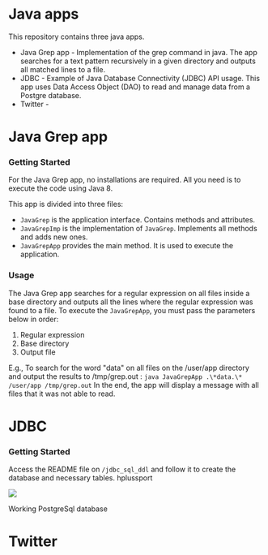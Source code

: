 # Java apps
This repository contains three java apps.
- Java Grep app - Implementation of the grep command in java. The app searches for a text pattern recursively in a given directory and outputs all matched lines to a file.
- JDBC - Example of Java Database Connectivity (JDBC) API usage. This app uses Data Access Object (DAO) to read and manage data from a Postgre database.
- Twitter - 

# Java Grep app
### Getting Started
For the Java Grep app, no installations are required. All you need is to execute the code using Java 8.

This app is divided into three files:
 - `JavaGrep` is the application interface. Contains methods and attributes.
 - `JavaGrepImp` is the implementation of `JavaGrep`. Implements all methods and adds new ones.
 - `JavaGrepApp` provides the main method. It is used to execute the application.

### Usage
The Java Grep app searches for a regular expression on all files inside a base directory and outputs all the lines where the regular expression was found to a file.
To execute the `JavaGrepApp`, you must pass the parameters below in order:
 1. Regular expression
 2. Base directory
 3. Output file

E.g., To search for the word "data" on all files on the /user/app directory and output the results to /tmp/grep.out :
 `java JavaGrepApp .\*data.\* /user/app /tmp/grep.out`
 In the end, the app will display a message with all files that it was not able to read.
 # JDBC 
  ### Getting Started
 Access the README file on `/jdbc_sql_ddl` and follow it to create the database and necessary tables.
 hplussport

![](file:///C:/Users/andre/AppData/Local/Packages/Microsoft.Office.OneNote_8wekyb3d8bbwe/TempState/msohtmlclip/clip_image001.png)
  
 Working PostgreSql database
 # Twitter
<!--stackedit_data:
eyJoaXN0b3J5IjpbMjc2MDI1NDk5LC0xMjkyOTE2MjEyLDg3Mz
ExMTAwMywtMTQyOTUyNTQxNiwtMjA4MTM0NDQwMCwtNDY3NTY5
OTg5LDE4NjcxNDE3MjcsLTE2OTg4MDEyNTcsMjA0MTQ0Mjk2NV
19
-->